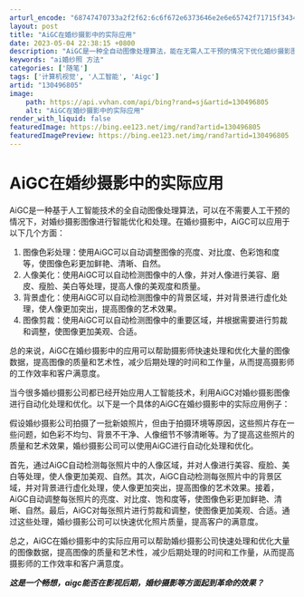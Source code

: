 ```yaml
---
arturl_encode: "68747470733a2f2f62:6c6f672e6373646e2e6e65742f71715f34343038393839302f:61727469636c652f64657461696c732f313330343936383035"
layout: post
title: "AiGC在婚纱摄影中的实际应用"
date: 2023-05-04 22:38:15 +0800
description: "AiGC是一种全自动图像处理算法，能在无需人工干预的情况下优化婚纱摄影图像。它能自动调整色彩、美化人"
keywords: "ai婚纱照 方法"
categories: ['随笔']
tags: ['计算机视觉', '人工智能', 'Aigc']
artid: "130496805"
image:
    path: https://api.vvhan.com/api/bing?rand=sj&artid=130496805
    alt: "AiGC在婚纱摄影中的实际应用"
render_with_liquid: false
featuredImage: https://bing.ee123.net/img/rand?artid=130496805
featuredImagePreview: https://bing.ee123.net/img/rand?artid=130496805
---
```


# AiGC在婚纱摄影中的实际应用

AiGC是一种基于人工智能技术的全自动图像处理算法，可以在不需要人工干预的情况下，对婚纱摄影图像进行智能优化和处理。在婚纱摄影中，AiGC可以应用于以下几个方面：

1. 图像色彩处理：使用AiGC可以自动调整图像的亮度、对比度、色彩饱和度等，使图像色彩更加鲜艳、清晰、自然。
2. 人像美化：使用AiGC可以自动检测图像中的人像，并对人像进行美容、磨皮、瘦脸、美白等处理，提高人像的美观度和质量。
3. 背景虚化：使用AiGC可以自动检测图像中的背景区域，并对背景进行虚化处理，使人像更加突出，提高图像的艺术效果。
4. 图像剪裁：使用AiGC可以自动检测图像中的重要区域，并根据需要进行剪裁和调整，使图像更加美观、合适。

总的来说，AiGC在婚纱摄影中的应用可以帮助摄影师快速处理和优化大量的图像数据，提高图像的质量和艺术性，减少后期处理的时间和工作量，从而提高摄影师的工作效率和客户满意度。
  
当今很多婚纱摄影公司都已经开始应用人工智能技术，利用AiGC对婚纱摄影图像进行自动化处理和优化。以下是一个具体的AiGC在婚纱摄影中的实际应用例子：

假设婚纱摄影公司拍摄了一批新娘照片，但由于拍摄环境等原因，这些照片存在一些问题，如色彩不均匀、背景不干净、人像细节不够清晰等。为了提高这些照片的质量和艺术效果，婚纱摄影公司可以使用AiGC进行自动化处理和优化。

首先，通过AiGC自动检测每张照片中的人像区域，并对人像进行美容、瘦脸、美白等处理，使人像更加美观、自然。其次，AiGC自动检测每张照片中的背景区域，并对背景进行虚化处理，使人像更加突出，提高图像的艺术效果。接着，AiGC自动调整每张照片的亮度、对比度、饱和度等，使图像色彩更加鲜艳、清晰、自然。最后，AiGC对每张照片进行剪裁和调整，使图像更加美观、合适。通过这些处理，婚纱摄影公司可以快速优化照片质量，提高客户的满意度。

总之，AiGC在婚纱摄影中的实际应用可以帮助婚纱摄影公司快速处理和优化大量的图像数据，提高图像的质量和艺术性，减少后期处理的时间和工作量，从而提高摄影师的工作效率和客户满意度。

***这是一个畅想，aigc能否在影视后期，婚纱摄影等方面起到革命的效果？***